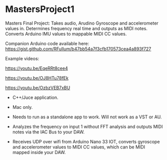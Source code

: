 # MastersProject1
Masters Final Project: Takes audio, Arudino Gyroscope and accelerometer values in. 
Determines frequency real time and outputs as MIDI notes. Converts Arduino IMU values to mappable MIDI CC values. 

Companion Arduino code available here:  https://gist.github.com/RFullum/b47bb54a7f3cfb170573cea4a893f727

Example videos:

https://youtu.be/EqeRRt8cee4

https://youtu.be/OJ8HTu78fEk

https://youtu.be/OzbzVEB7xBU


- C++/Juce application. 
- Mac only. 
- Needs to run as a standalone app to work. Will not work as a VST or AU.

- Analyzes the frequency on input 1 without FFT analysis and outputs MIDI notes via the IAC Bus to your DAW.
- Receives UDP over wifi from Arduino Nano 33 IOT, converts gyroscope and accelerometer values to MIDI CC values,
  which can be MIDI mapped inside your DAW.

